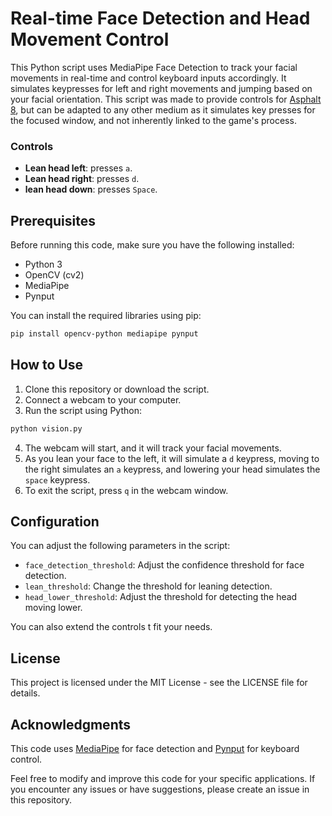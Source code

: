 # Real-time Face Detection and Head Movement Control

This Python script uses MediaPipe Face Detection to track your facial movements in real-time and control keyboard inputs accordingly. It simulates keypresses for left and right movements and jumping based on your facial orientation.
This script was made to provide controls for [Asphalt 8](https://www.gameloft.com/game/asphalt-8), but can be adapted to any other medium as it simulates key presses for the focused window, and not inherently linked to the game's process.

### Controls
* **Lean head left**: presses `a`.
* **Lean head right**: presses `d`.
* **lean head down**: presses `Space`. 



## Prerequisites

Before running this code, make sure you have the following installed:
- Python 3
- OpenCV (cv2)
- MediaPipe
- Pynput

You can install the required libraries using pip:

```bash
pip install opencv-python mediapipe pynput
```

## How to Use
1. Clone this repository or download the script.
2. Connect a webcam to your computer.
3. Run the script using Python:
```bash
python vision.py
```
4. The webcam will start, and it will track your facial movements.
5. As you lean your face to the left, it will simulate a `d` keypress, moving to the right simulates an `a` keypress, and lowering your head simulates the `space` keypress.
6. To exit the script, press `q` in the webcam window.

## Configuration
You can adjust the following parameters in the script:

* `face_detection_threshold`: Adjust the confidence threshold for face detection.
* `lean_threshold`: Change the threshold for leaning detection.
* `head_lower_threshold`: Adjust the threshold for detecting the head moving lower.

You can also extend the controls t fit your needs.

## License
This project is licensed under the MIT License - see the LICENSE file for details.

## Acknowledgments
This code uses [MediaPipe](https://github.com/google/mediapipe) for face detection and [Pynput](https://github.com/moses-palmer/pynput) for keyboard control.

Feel free to modify and improve this code for your specific applications. If you encounter any issues or have suggestions, please create an issue in this repository.

